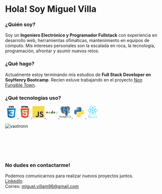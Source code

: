 # Hola! Soy Miguel Villa

### ¿Quién soy?
Soy un **Ingeniero Electrónico y Programador Fullstack** con experiencia en desarrollo web, herramientas ofimáticas, mantenimiento en equipos de cómputo.
Mis intereses personales son la escalada en roca, la tecnología, programación, afrontar y asumir nuevos retos.

### ¿Qué hago?
Actualmente estoy terminando mis estudios de **Full Stack Developer en SoyHenry Bootcamp**. Recien estuve trabajando en el proyecto [Non Fungible Town].


<h3 align="left">¿Qué tecnologías uso?</h3>
<p align="left"> <a href="https://www.w3schools.com/css/" target="_blank" rel="noreferrer"> <img src="https://raw.githubusercontent.com/devicons/devicon/master/icons/css3/css3-original-wordmark.svg" alt="css3" width="40" height="40"/> </a> <a href="https://www.w3.org/html/" target="_blank" rel="noreferrer"> <img src="https://raw.githubusercontent.com/devicons/devicon/master/icons/html5/html5-original-wordmark.svg" alt="html5" width="40" height="40"/> </a> <a href="https://developer.mozilla.org/en-US/docs/Web/JavaScript" target="_blank" rel="noreferrer"> <img src="https://raw.githubusercontent.com/devicons/devicon/master/icons/javascript/javascript-original.svg" alt="javascript" width="40" height="40"/> </a> <a href="https://nodejs.org" target="_blank" rel="noreferrer"> <img src="https://raw.githubusercontent.com/devicons/devicon/master/icons/nodejs/nodejs-original-wordmark.svg" alt="nodejs" width="40" height="40"/> </a> <a href="https://www.postgresql.org" target="_blank" rel="noreferrer"> <img src="https://raw.githubusercontent.com/devicons/devicon/master/icons/postgresql/postgresql-original-wordmark.svg" alt="postgresql" width="40" height="40"/> </a> <a href="https://www.python.org" target="_blank" rel="noreferrer"> <img src="https://raw.githubusercontent.com/devicons/devicon/master/icons/python/python-original.svg" alt="python" width="40" height="40"/> </a> <a href="https://reactjs.org/" target="_blank" rel="noreferrer"> <img src="https://raw.githubusercontent.com/devicons/devicon/master/icons/react/react-original-wordmark.svg" alt="react" width="40" height="40"/> </a> </p>

<p><img align="left" src="https://github-readme-stats.vercel.app/api/top-langs?username=vaxtronn&show_icons=true&locale=en&layout=compact" alt="vaxtronn" /></p>

</br>
</br>
</br>
</br>
</br>
</br>
</hr>

### No dudes en contactarme!
Podemos comunicarnos para realizar nuevos proyectos juntos. </br>
[LinkedIn] </br>
Correo: miguel.villam96@gmail.com


[//]: # (These are reference links used in the body of this note and get stripped out when the markdown processor does its job. There is no need to format nicely because it shouldn't be seen. Thanks SO - http://stackoverflow.com/questions/4823468/store-comments-in-markdown-syntax)

   [Non Fungible Town]: <https://github.com/seba-pitra/e-commerce-NFT.git>
   [LinkedIn]: <https://www.linkedin.com/in/miguel-villa-655899158>
